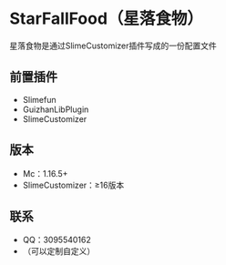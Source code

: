 # StarFallFood（星落食物）
 星落食物是通过SlimeCustomizer插件写成的一份配置文件
## 前置插件
- Slimefun
- GuizhanLibPlugin
- SlimeCustomizer
 ## 版本
- Mc：1.16.5+
- SlimeCustomizer：≥16版本
 ## 联系
- QQ：3095540162
- （可以定制自定义）
